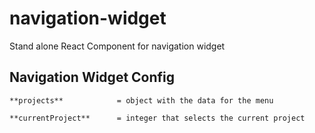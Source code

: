 # navigation-widget

Stand alone React Component for navigation widget

## Navigation Widget Config

    **projects**            = object with the data for the menu

    **currentProject**      = integer that selects the current project

